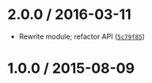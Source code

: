 <!--remark setext-->

<!--lint disable no-multiple-toplevel-headings-->

2.0.0 / 2016-03-11
==================

*   Rewrite module; refactor API ([`5c79f85`](https://github.com/wooorm/iso-15924/commit/5c79f85))

1.0.0 / 2015-08-09
==================
